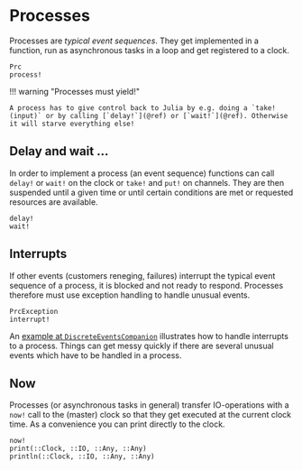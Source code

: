 # Processes

Processes are *typical event sequences*. They get implemented in a function, run as asynchronous tasks in a loop and get registered to a clock.

```@docs
Prc
process!
```

!!! warning "Processes must yield!"

    A process has to give control back to Julia by e.g. doing a `take!(input)` or by calling [`delay!`](@ref) or [`wait!`](@ref). Otherwise it will starve everything else!

## Delay and wait …

In order to implement a process (an event sequence) functions can call `delay!` or `wait!` on the clock or `take!` and `put!` on  channels. They are then suspended until a given time or until certain conditions are met or requested resources are available.

```@docs
delay!
wait!
```

## Interrupts

If other events (customers reneging, failures) interrupt the typical event sequence of a process, it is blocked and not ready to respond. Processes therefore must use exception handling to handle unusual events.

```@docs
PrcException
interrupt!
```

An [example at `DiscreteEventsCompanion`](https://pbayer.github.io/DiscreteEventsCompanion.jl/dev/examples/queue_mmc_srv_fail/) illustrates how to handle interrupts to a process. Things can get messy quickly if there are several unusual events which have to be handled in a process.

## Now

Processes (or asynchronous tasks in general) transfer IO-operations with a `now!` call to the (master) clock so that they get executed at the current clock time. As a convenience you can print directly to the clock.

```@docs
now!
print(::Clock, ::IO, ::Any, ::Any)
println(::Clock, ::IO, ::Any, ::Any)
```
